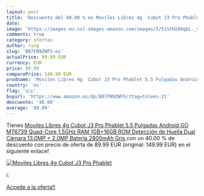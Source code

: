 ```yaml
---
layout: post
title: 'Descuento del 40.00 % en Moviles Libres 4g  Cubot J3 Pro Phablet '
date: 
image: 'https://images-eu.ssl-images-amazon.com/images/I/51StH280qbL._SL200_.jpg'
comments: true
category: ofertas
author: ring
slug: 'B07FN9ZWF5-es'
actualPrice: 89.99 EUR
currency: EUR
price: 89.99
comparePrice: 149.99 EUR
prodname: 'Moviles Libres 4g  Cubot J3 Pro Phablet 5.5 Pulgadas Android GO MT6739 Quad-Core 1.5GHz RAM 1GB+16GB ROM Detección de Huella Dual Cámara 13.0MP + 2.0MP Batería 2800mAh  Gris '
country: 'es'
flag: '🇪🇸'
buyurl: 'https://www.amazon.es/dp/B07FN9ZWF5/?tag=tolees-21'
descuento: '40.00'
average: '89.99'
---
```


Tienes [Moviles Libres 4g  Cubot J3 Pro Phablet 5.5 Pulgadas Android GO MT6739 Quad-Core 1.5GHz RAM 1GB+16GB ROM Detección de Huella Dual Cámara 13.0MP + 2.0MP Batería 2800mAh  Gris ](https://www.amazon.es/dp/B07FN9ZWF5/?tag=tolees-21) con un 40.00 % de descuento con precio de oferta de 89.99 EUR (original: 149.99 EUR) en el siguiente enlace!

[![Moviles Libres 4g  Cubot J3 Pro Phablet ](https://images-eu.ssl-images-amazon.com/images/I/51StH280qbL._SL200_.jpg)](https://www.amazon.es/dp/B07FN9ZWF5/?tag=tolees-21)

ℹ️:


[Accede a la oferta!!](https://www.amazon.es/dp/B07FN9ZWF5/?tag=tolees-21)
